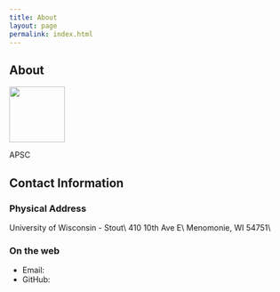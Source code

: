 ```yaml
---
title: About
layout: page
permalink: index.html
---
```


## About

<img src="../img/OusaChea.jpg" width="100">


APSC

## Contact Information

### Physical Address

University of Wisconsin - Stout\\
410 10th Ave E\\
Menomonie, WI 54751\\


### On the web

-   Email: [<i class='fa fa-envelope-o'></i>](mailto: )
-   GitHub: [<i class='fa fa-github'></i>](https://github.com/AppliedScienceProgram)
